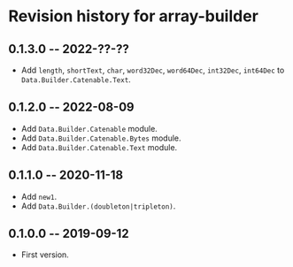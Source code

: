 # Revision history for array-builder

## 0.1.3.0 -- 2022-??-??

* Add `length`, `shortText`, `char`, `word32Dec`, `word64Dec`, `int32Dec`, `int64Dec`
  to `Data.Builder.Catenable.Text`.


## 0.1.2.0 -- 2022-08-09

* Add `Data.Builder.Catenable` module.
* Add `Data.Builder.Catenable.Bytes` module.
* Add `Data.Builder.Catenable.Text` module.

## 0.1.1.0 -- 2020-11-18

* Add `new1`.
* Add `Data.Builder.(doubleton|tripleton)`.

## 0.1.0.0 -- 2019-09-12

* First version.
